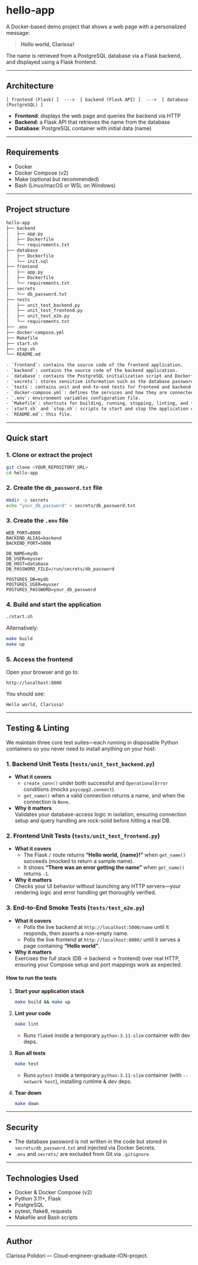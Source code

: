 # hello-app

A Docker-based demo project that shows a web page with a personalized message:

> **Hello world, Clarissa!**

The name is retrieved from a PostgreSQL database via a Flask backend, and displayed using a Flask frontend.

---

## Architecture

```
[ frontend (Flask) ]  --->  [ backend (Flask API) ]  --->  [ database (PostgreSQL) ]
```

- **Frontend**: displays the web page and queries the backend via HTTP  
- **Backend**: a Flask API that retrieves the name from the database  
- **Database**: PostgreSQL container with initial data (name)  

---

## Requirements

- Docker  
- Docker Compose (v2)  
- Make (optional but recommended)  
- Bash (Linux/macOS or WSL on Windows)  

---

## Project structure


```bash
hello-app
├── backend
│   ├── app.py
│   ├── Dockerfile
│   └── requirements.txt
├── database
│   ├── Dockerfile
│   └── init.sql
├── frontend
│   ├── app.py
│   ├── Dockerfile
│   └── requirements.txt
├── secrets
│   └── db_password.txt
├── tests
│   ├── unit_test_backend.py
│   ├── unit_test_frontend.py
│   ├── unit_test_e2e.py
│   └── requirements.txt
├── .env
├── docker-compose.yml
├── Makefile
├── start.sh
├── stop.sh
└── README.md

- `frontend`: contains the source code of the frontend application.  
- `backend`: contains the source code of the backend application.  
- `database`: contains the PostgreSQL initialization script and Dockerfile.  
- `secrets`: stores sensitive information such as the database password.  
- `tests`: contains unit and end-to-end tests for frontend and backend.  
- `docker-compose.yml`: defines the services and how they are connected.  
- `.env`: environment variables configuration file.  
- `Makefile`: shortcuts for building, running, stopping, linting, and testing.  
- `start.sh` and `stop.sh`: scripts to start and stop the application containers.  
- `README.md`: this file.  
```
---

## Quick start

### 1. Clone or extract the project

```bash
git clone <YOUR_REPOSITORY_URL>
cd hello-app
```

### 2. Create the `db_password.txt` file

```bash
mkdir -p secrets
echo "your_db_password" > secrets/db_password.txt
```

### 3. Create the `.env` file

```env
WEB_PORT=8000
BACKEND_ALIAS=backend
BACKEND_PORT=5000

DB_NAME=mydb
DB_USER=myuser
DB_HOST=database
DB_PASSWORD_FILE=/run/secrets/db_password

POSTGRES_DB=mydb
POSTGRES_USER=myuser
POSTGRES_PASSWORD=your_db_password
```

### 4. Build and start the application

```bash
./start.sh
```

Alternatively:

```bash
make build
make up
```

### 5. Access the frontend

Open your browser and go to:

```
http://localhost:8000
```

You should see:

```
Hello world, Clarissa!
```

---

## Testing & Linting

We maintain three core test suites—each running in disposable Python containers so you never need to install anything on your host:

### 1. Backend Unit Tests (`tests/unit_test_backend.py`)
- **What it covers**  
  - `create_conn()` under both successful and `OperationalError` conditions (mocks `psycopg2.connect`).  
  - `get_name()` when a valid connection returns a name, and when the connection is `None`.  
- **Why it matters**  
  Validates your database-access logic in isolation, ensuring connection setup and query handling are rock-solid before hitting a real DB.

### 2. Frontend Unit Tests (`tests/unit_test_frontend.py`)
- **What it covers**  
  - The Flask `/` route returns **“Hello world, {name}!”** when `get_name()` succeeds (mocked to return a sample name).  
  - It shows **“There was an error getting the name”** when `get_name()` returns `-1`.  
- **Why it matters**  
  Checks your UI behavior without launching any HTTP servers—your rendering logic and error handling get thoroughly verified.

### 3. End-to-End Smoke Tests (`tests/test_e2e.py`)
- **What it covers**  
  - Polls the live backend at `http://localhost:5000/name` until it responds, then asserts a non-empty name.  
  - Polls the live frontend at `http://localhost:8000/` until it serves a page containing **“Hello world”**.  
- **Why it matters**  
  Exercises the full stack (DB → backend → frontend) over real HTTP, ensuring your Compose setup and port mappings work as expected.

#### How to run the tests

1. **Start your application stack**  
   ```bash
   make build && make up
   ```

2. **Lint your code**  
   ```bash
   make lint
   ```  
   - Runs `flake8` inside a temporary `python:3.11-slim` container with dev deps.

3. **Run all tests**  
   ```bash
   make test
   ```  
   - Runs `pytest` inside a temporary `python:3.11-slim` container (with `--network host`), installing runtime & dev deps.

4. **Tear down**  
   ```bash
   make down
   ```

---

## Security

- The database password is not written in the code but stored in `secrets/db_password.txt` and injected via Docker Secrets.  
- `.env` and `secrets/` are excluded from Git via `.gitignore`.

---

## Technologies Used

- Docker & Docker Compose (v2)  
- Python 3.11+, Flask  
- PostgreSQL  
- pytest, flake8, requests  
- Makefile and Bash scripts  

---

## Author

Clarissa Polidori — Cloud-engineer-graduate-ION-project.  